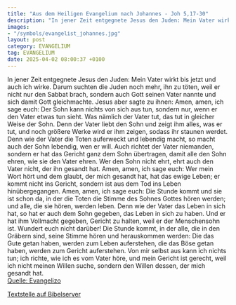 ```yaml
---
title: "Aus dem Heiligen Evangelium nach Johannes - Joh 5,17-30"
description: "In jener Zeit entgegnete Jesus den Juden: Mein Vater wirkt bis jetzt und auch ich wirke. Darum suchten die Juden noch mehr, ihn zu töten, weil er nicht nur den Sabbat brach, sondern auch Gott seinen Vater nannte und sich damit Gott gleichmachte. Jesus aber sagte zu ihnen: Amen, a...."
images:
- "/symbols/evangelist_johannes.jpg"
layout: post
category: EVANGELIUM
tag: EVANGELIUM
date: 2025-04-02 08:00:37 +0100
---
```

In jener Zeit entgegnete Jesus den Juden: Mein Vater wirkt bis jetzt und auch ich wirke.
Darum suchten die Juden noch mehr, ihn zu töten, weil er nicht nur den Sabbat brach, sondern auch Gott seinen Vater nannte und sich damit Gott gleichmachte.
Jesus aber sagte zu ihnen: Amen, amen, ich sage euch: Der Sohn kann nichts von sich aus tun, sondern nur, wenn er den Vater etwas tun sieht.<!--more--> Was nämlich der Vater tut, das tut in gleicher Weise der Sohn.
Denn der Vater liebt den Sohn und zeigt ihm alles, was er tut, und noch größere Werke wird er ihm zeigen, sodass ihr staunen werdet.
Denn wie der Vater die Toten auferweckt und lebendig macht, so macht auch der Sohn lebendig, wen er will.
Auch richtet der Vater niemanden, sondern er hat das Gericht ganz dem Sohn übertragen,
damit alle den Sohn ehren, wie sie den Vater ehren. Wer den Sohn nicht ehrt, ehrt auch den Vater nicht, der ihn gesandt hat.
Amen, amen, ich sage euch: Wer mein Wort hört und dem glaubt, der mich gesandt hat, hat das ewige Leben; er kommt nicht ins Gericht, sondern ist aus dem Tod ins Leben hinübergegangen.
Amen, amen, ich sage euch: Die Stunde kommt und sie ist schon da, in der die Toten die Stimme des Sohnes Gottes hören werden; und alle, die sie hören, werden leben.
Denn wie der Vater das Leben in sich hat, so hat er auch dem Sohn gegeben, das Leben in sich zu haben.
Und er hat ihm Vollmacht gegeben, Gericht zu halten, weil er der Menschensohn ist.
Wundert euch nicht darüber! Die Stunde kommt, in der alle, die in den Gräbern sind, seine Stimme hören
und herauskommen werden: Die das Gute getan haben, werden zum Leben auferstehen, die das Böse getan haben, werden zum Gericht auferstehen.
Von mir selbst aus kann ich nichts tun; ich richte, wie ich es vom Vater höre, und mein Gericht ist gerecht, weil ich nicht meinen Willen suche, sondern den Willen dessen, der mich gesandt hat.<br>
[Quelle: Evangelizo](https://evangeliumtagfuertag.org/DE/gospel)

[Textstelle auf Bibelserver](https://www.bibleserver.com/EU/Johannes5,17-30)
